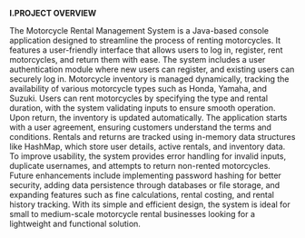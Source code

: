 **I.PROJECT OVERVIEW**


  The Motorcycle Rental Management System is a Java-based console application designed to streamline the process of renting motorcycles. It features a user-friendly interface that allows users to log in, register, rent motorcycles, and return them with ease. The system includes a user authentication module where new users can register, and existing users can securely log in. Motorcycle inventory is managed dynamically, tracking the availability of various motorcycle types such as Honda, Yamaha, and Suzuki. Users can rent motorcycles by specifying the type and rental duration, with the system validating inputs to ensure smooth operation. Upon return, the inventory is updated automatically. The application starts with a user agreement, ensuring customers understand the terms and conditions. Rentals and returns are tracked using in-memory data structures like HashMap, which store user details, active rentals, and inventory data. To improve usability, the system provides error handling for invalid inputs, duplicate usernames, and attempts to return non-rented motorcycles. Future enhancements include implementing password hashing for better security, adding data persistence through databases or file storage, and expanding features such as fine calculations, rental costing, and rental history tracking. With its simple and efficient design, the system is ideal for small to medium-scale motorcycle rental businesses looking for a lightweight and functional solution.

